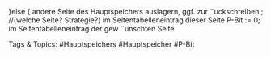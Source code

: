 }else {
andere Seite des Hauptspeichers auslagern, ggf. zur ¨uckschreiben ;
//(welche Seite? Strategie?)
im Seitentabelleneintrag dieser Seite P-Bit := 0;
im Seitentabelleneintrag der gew ¨unschten Seite

   Tags & Topics:
   #Hauptspeichers
   #Hauptspeicher
   #P-Bit
